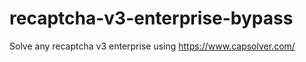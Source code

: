# recaptcha-v3-enterprise-bypass
Solve any recaptcha v3 enterprise using https://www.capsolver.com/



               
